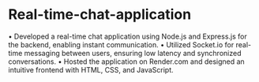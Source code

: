# Real-time-chat-application
• Developed a real-time chat application using Node.js and Express.js for the backend, enabling instant communication.
• Utilized Socket.io for real-time messaging between users, ensuring low latency and synchronized conversations.
• Hosted the application on Render.com and designed an intuitive frontend with HTML, CSS, and JavaScript.
